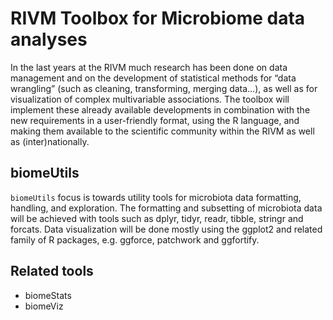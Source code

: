 # RIVM Toolbox for Microbiome data analyses  
In the last years at the RIVM much research has been done on data management and on the development of statistical methods for “data wrangling” (such as cleaning, transforming, merging data…), as well as for visualization of complex multivariable associations. The toolbox will implement these already available developments in combination with the new requirements in a user-friendly format, using the R language, and making them available to the scientific community within the RIVM as well as (inter)nationally.

## biomeUtils  
`biomeUtils` focus is towards utility tools for microbiota data formatting, handling, and exploration. The formatting and subsetting of microbiota data will be achieved with tools such as dplyr, tidyr, readr, tibble, stringr and forcats. Data visualization will be done mostly using the ggplot2 and related family of R packages, e.g. ggforce, patchwork and ggfortify.  

## Related tools  

* biomeStats  
* biomeViz  



